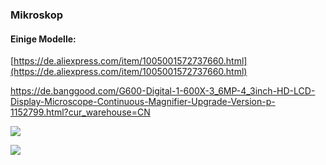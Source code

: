 ### Mikroskop

#### Einige Modelle:

[https://de.aliexpress.com/item/1005001572737660.html](https://de.aliexpress.com/item/1005001572737660.html)

[](https://de.banggood.com/MUSTOOL-G1200-Digital-Microscope-12MP-7-Inch-Large-Color-Screen-Large-Base-LCD-Display-1-1200X-Continuous-Amplification-Magnifier-with-Aluminum-Alloy-Stand-Power-Supply-Version-p-1593162.html?cur_warehouse=CN)

https://de.banggood.com/G600-Digital-1-600X-3_6MP-4_3inch-HD-LCD-Display-Microscope-Continuous-Magnifier-Upgrade-Version-p-1152799.html?cur_warehouse=CN

![](https://user-images.githubusercontent.com/69573151/203067979-50713f8e-764a-4031-b285-c018fdd45324.jpg)

![](https://user-images.githubusercontent.com/69573151/203069130-7608de95-40f9-48e1-9da6-c607b48d1923.jpg)

